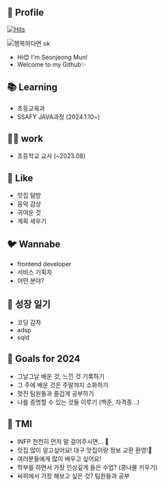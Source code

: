 ## 🐣 Profile
[![Hits](https://hits.seeyoufarm.com/api/count/incr/badge.svg?url=https%3A%2F%2Fgithub.com%2Fssafy11thseoul&count_bg=%23FBD1F9&title_bg=%23AFEEF3&icon=&icon_color=%23F9B9F2&title=hits&edge_flat=false)](https://hits.seeyoufarm.com)

![행복하다면 ok](https://i.namu.wiki/i/NWHcF3BVFTUXZJFgJCZFHkdCc2LsndRuxmtOtvcqczBvVg5eUEyumKLucuxJkpLAla82D4NriGRZ7MYBBB4_R2jbCW1PE5EkmXrCRfSV0GPLct_1ZvEtQgd5RMTEC7IoQU8vBo3cNE0PaHoXRViyuA.webp "행복")


- Hi😊 I'm Seonjeong Mun!
- Welcome to my Github✨

## 📚 Learning
- 초등교육과
- SSAFY JAVA과정 (2024.1.10~)  

## 👩‍🏫 work
- 초등학교 교사 (~2023.08)

## 💖 Like
- 맛집 탐방
- 음악 감상
- 귀여운 것
- 계획 세우기

## 🐦 Wannabe
- frontend developer
- 서비스 기획자
- 어떤 분야? 

## 📓 성장 일기 
- 코딩 감자
- adsp
- sqld

## 🥅 Goals for 2024
- 그날그날 배운 것, 느낀 것 기록하기
- 그 주에 배운 것은 주말까지 소화하기
- 멋진 팀원들과 즐겁게 공부하기
- 나를 증명할 수 있는 것들 이루기 (백준, 자격증...) 

## 🥳 TMI
- INFP 천천히 먼저 말 걸어주시면... 💚
- 맛집 많이 알고싶어요! 대구 맛집이랑 정보 교환 환영!🍔
- 여러분들에게 많이 배우고 싶어요!
- 학부를 하면서 가장 인상깊게 들은 수업? (콩나물 키우기)
- 싸피에서 가장 해보고 싶은 것? 팀원들과 공부
  
